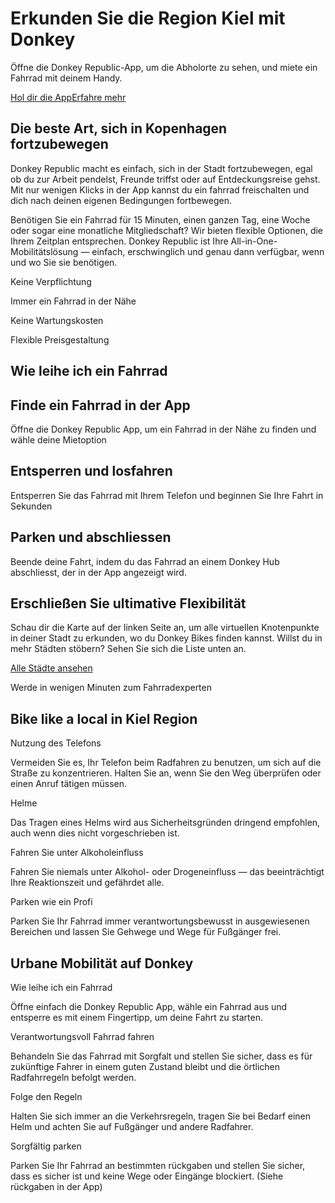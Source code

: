 Erkunden Sie die Region Kiel mit Donkey
==========

Öffne die Donkey Republic-App, um die Abholorte zu sehen, und miete ein Fahrrad mit deinem Handy.

[Hol dir die App](https://dnky.bike/OzYz5bYcKBb)[Erfahre mehr](/de/cities)

Die beste Art, sich in Kopenhagen fortzubewegen
----------

Donkey Republic macht es einfach, sich in der Stadt fortzubewegen, egal ob du zur Arbeit pendelst, Freunde triffst oder auf Entdeckungsreise gehst. Mit nur wenigen Klicks in der App kannst du ein fahrrad freischalten und dich nach deinen eigenen Bedingungen fortbewegen.

Benötigen Sie ein Fahrrad für 15 Minuten, einen ganzen Tag, eine Woche oder sogar eine monatliche Mitgliedschaft? Wir bieten flexible Optionen, die Ihrem Zeitplan entsprechen. Donkey Republic ist Ihre All-in-One-Mobilitätslösung — einfach, erschwinglich und genau dann verfügbar, wenn und wo Sie sie benötigen.

Keine Verpflichtung

Immer ein Fahrrad in der Nähe

Keine Wartungskosten

Flexible Preisgestaltung

Wie leihe ich ein Fahrrad
----------

Finde ein Fahrrad in der App
----------

Öffne die Donkey Republic App, um ein Fahrrad in der Nähe zu finden und wähle deine Mietoption

Entsperren und losfahren
----------

Entsperren Sie das Fahrrad mit Ihrem Telefon und beginnen Sie Ihre Fahrt in Sekunden

Parken und abschliessen
----------

Beende deine Fahrt, indem du das Fahrrad an einem Donkey Hub abschliesst, der in der App angezeigt wird.

Erschließen Sie ultimative Flexibilität
----------

Schau dir die Karte auf der linken Seite an, um alle virtuellen Knotenpunkte in deiner Stadt zu erkunden, wo du Donkey Bikes finden kannst. Willst du in mehr Städten stöbern? Sehen Sie sich die Liste unten an.

[Alle Städte ansehen](/de/cities)

Werde in wenigen Minuten zum Fahrradexperten

Bike like a local in Kiel Region
----------

Nutzung des Telefons

Vermeiden Sie es, Ihr Telefon beim Radfahren zu benutzen, um sich auf die Straße zu konzentrieren. Halten Sie an, wenn Sie den Weg überprüfen oder einen Anruf tätigen müssen.

Helme

Das Tragen eines Helms wird aus Sicherheitsgründen dringend empfohlen, auch wenn dies nicht vorgeschrieben ist.

Fahren Sie unter Alkoholeinfluss

Fahren Sie niemals unter Alkohol- oder Drogeneinfluss — das beeinträchtigt Ihre Reaktionszeit und gefährdet alle.

Parken wie ein Profi

Parken Sie Ihr Fahrrad immer verantwortungsbewusst in ausgewiesenen Bereichen und lassen Sie Gehwege und Wege für Fußgänger frei.

Urbane Mobilität auf Donkey
----------

Wie leihe ich ein Fahrrad

Öffne einfach die Donkey Republic App, wähle ein Fahrrad aus und entsperre es mit einem Fingertipp, um deine Fahrt zu starten.

Verantwortungsvoll Fahrrad fahren

Behandeln Sie das Fahrrad mit Sorgfalt und stellen Sie sicher, dass es für zukünftige Fahrer in einem guten Zustand bleibt und die örtlichen Radfahrregeln befolgt werden.

Folge den Regeln

Halten Sie sich immer an die Verkehrsregeln, tragen Sie bei Bedarf einen Helm und achten Sie auf Fußgänger und andere Radfahrer.

Sorgfältig parken

Parken Sie Ihr Fahrrad an bestimmten rückgaben und stellen Sie sicher, dass es sicher ist und keine Wege oder Eingänge blockiert. (Siehe rückgaben in der App)
